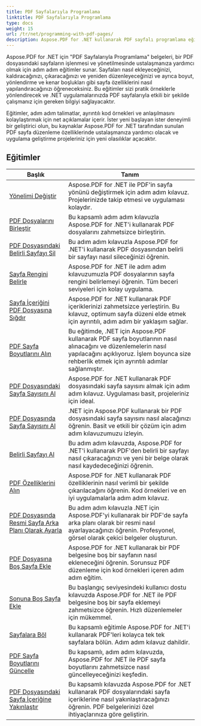 ```yaml
---
title: PDF Sayfalarıyla Programlama
linktitle: PDF Sayfalarıyla Programlama
type: docs
weight: 15
url: /tr/net/programming-with-pdf-pages/
description: Aspose.PDF for .NET kullanarak PDF sayfalı programlama eğitimlerine göz atın. PDF dosyalarının sayfalarını nasıl düzenleyeceğinizi ve özelleştireceğinizi öğrenin.
---
```

Aspose.PDF for .NET için "PDF Sayfalarıyla Programlama" belgeleri, bir PDF dosyasındaki sayfaların işlenmesi ve yönetilmesinde ustalaşmanıza yardımcı olmak için adım adım eğitimler sunar. Sayfaları nasıl ekleyeceğinizi, kaldıracağınızı, çıkaracağınızı ve yeniden düzenleyeceğinizi ve ayrıca boyut, yönlendirme ve kenar boşlukları gibi sayfa özelliklerini nasıl yapılandıracağınızı öğreneceksiniz. Bu eğitimler sizi pratik örneklerle yönlendirecek ve .NET uygulamalarınızda PDF sayfalarıyla etkili bir şekilde çalışmanız için gereken bilgiyi sağlayacaktır.

Eğitimler, adım adım talimatlar, ayrıntılı kod örnekleri ve anlaşılmasını kolaylaştırmak için net açıklamalar içerir. İster yeni başlayan ister deneyimli bir geliştirici olun, bu kaynaklar Aspose.PDF for .NET tarafından sunulan PDF sayfa düzenleme özelliklerinde ustalaşmanıza yardımcı olacak ve uygulama geliştirme projeleriniz için yeni olasılıklar açacaktır.

## Eğitimler
| Başlık | Tanım |
| --- | --- | 
| [Yönelimi Değiştir](./change-orientation/) | Aspose.PDF for .NET ile PDF'in sayfa yönünü değiştirmek için adım adım kılavuz. Projelerinizde takip etmesi ve uygulaması kolaydır. |  
| [PDF Dosyalarını Birleştir](./concatenate-pdf-files/) | Bu kapsamlı adım adım kılavuzla Aspose.PDF for .NET'i kullanarak PDF dosyalarını zahmetsizce birleştirin. |  
| [PDF Dosyasındaki Belirli Sayfayı Sil](./delete-particular-page/) | Bu adım adım kılavuzla Aspose.PDF for .NET'i kullanarak PDF dosyasından belirli bir sayfayı nasıl sileceğinizi öğrenin. |  
| [Sayfa Rengini Belirle](./determine-page-color/) | Aspose.PDF for .NET ile adım adım kılavuzumuzla PDF dosyalarının sayfa rengini belirlemeyi öğrenin. Tüm beceri seviyeleri için kolay uygulama. |  
| [Sayfa İçeriğini PDF Dosyasına Sığdır](./fit-page-contents/) | Aspose.PDF for .NET kullanarak PDF içeriklerinizi zahmetsizce yerleştirin. Bu kılavuz, optimum sayfa düzeni elde etmek için ayrıntılı, adım adım bir yaklaşım sağlar. |  
| [PDF Sayfa Boyutlarını Alın](./get-dimensions/) | Bu eğitimde, .NET için Aspose.PDF kullanarak PDF sayfa boyutlarının nasıl alınacağını ve düzenlemelerin nasıl yapılacağını açıklıyoruz. İşlem boyunca size rehberlik etmek için ayrıntılı adımlar sağlanmıştır. |  
| [PDF Dosyasındaki Sayfa Sayısını Al](./get-number-of-pages/) | Aspose.PDF for .NET kullanarak PDF dosyasındaki sayfa sayısını almak için adım adım kılavuz. Uygulaması basit, projeleriniz için ideal. |  
| [PDF Dosyasında Sayfa Sayısını Al](./get-page-count/) | .NET için Aspose.PDF kullanarak bir PDF dosyasındaki sayfa sayısını nasıl alacağınızı öğrenin. Basit ve etkili bir çözüm için adım adım kılavuzumuzu izleyin. |  
| [Belirli Sayfayı Al](./get-particular-page/) | Bu adım adım kılavuzda, Aspose.PDF for .NET'i kullanarak PDF'den belirli bir sayfayı nasıl çıkaracağınızı ve yeni bir belge olarak nasıl kaydedeceğinizi öğrenin. |  
| [PDF Özelliklerini Alın](./get-properties/) | Aspose.PDF for .NET kullanarak PDF özelliklerinin nasıl verimli bir şekilde çıkarılacağını öğrenin. Kod örnekleri ve en iyi uygulamalarla adım adım kılavuz. |  
| [PDF Dosyasında Resmi Sayfa Arka Planı Olarak Ayarla](./image-as-background/) | Bu adım adım kılavuzla .NET için Aspose.PDF'yi kullanarak bir PDF'de sayfa arka planı olarak bir resmi nasıl ayarlayacağınızı öğrenin. Profesyonel, görsel olarak çekici belgeler oluşturun. |  
| [PDF Dosyasına Boş Sayfa Ekle](./insert-empty-page/) | Aspose.PDF for .NET kullanarak bir PDF belgesine boş bir sayfanın nasıl ekleneceğini öğrenin. Sorunsuz PDF düzenleme için kod örnekleri içeren adım adım eğitim. |  
| [Sonuna Boş Sayfa Ekle](./insert-empty-page-at-end/) | Bu başlangıç seviyesindeki kullanıcı dostu kılavuzda Aspose.PDF for .NET ile PDF belgesine boş bir sayfa eklemeyi zahmetsizce öğrenin. Hızlı düzenlemeler için mükemmel. |  
| [Sayfalara Böl](./split-to-pages/) | Bu kapsamlı eğitimle Aspose.PDF for .NET'i kullanarak PDF'leri kolayca tek tek sayfalara bölün. Adım adım kılavuz dahildir. |  
| [PDF Sayfa Boyutlarını Güncelle](./update-dimensions/) | Bu kapsamlı, adım adım kılavuzda, Aspose.PDF for .NET ile PDF sayfa boyutlarını zahmetsizce nasıl güncelleyeceğinizi keşfedin. |  
| [PDF Dosyasındaki Sayfa İçeriğine Yakınlaştır](./zoom-to-page-contents/) | Bu kapsamlı kılavuzda Aspose.PDF for .NET kullanarak PDF dosyalarındaki sayfa içeriklerine nasıl yakınlaştıracağınızı öğrenin. PDF belgelerinizi özel ihtiyaçlarınıza göre geliştirin. |  